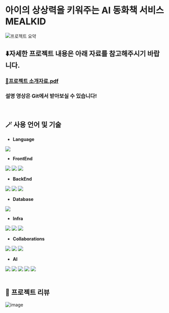 # 아이의 상상력을 키워주는 AI 동화책 서비스 MEALKID
![프로젝트 요약](https://github.com/user-attachments/assets/96d2f4c0-d719-425a-9701-b307d0bfca9f)

## ⬇️자세한 프로젝트 내용은 아래 자료를 참고해주시기 바랍니다.
### [💾프로젝트 소개자료.pdf](https://github.com/user-attachments/files/16649493/MEALKID.pdf)
### 설명 영상은 Git에서 받아보실 수 있습니다! 
<br>

## 🪄 사용 언어 및 기술
* **Language**

<img src="https://img.shields.io/badge/python-3776AB?style=for-the-badge&logo=python&logoColor=white"> 

* **FrontEnd**

<img src="https://img.shields.io/badge/HTML-E34F26?style=for-the-badge&logo=HTML5&logoColor=white"> <img src="https://img.shields.io/badge/CSS-1572B6?style=for-the-badge&logo=CSS3&logoColor=white"> <img src="https://img.shields.io/badge/javascript-F7DF1E?style=for-the-badge&logo=JavaScript&logoColor=white"> 

* **BackEnd**

<img src="https://img.shields.io/badge/Django-092E20?style=for-the-badge&logo=Django&logoColor=white"> <img src="https://img.shields.io/badge/Nginx-009639?style=for-the-badge&logo=NGINX&logoColor=white"> <img src="https://img.shields.io/badge/Gunicorn-499848?style=for-the-badge&logo=Gunicorn&logoColor=white"> 


* **Database**

<img src="https://img.shields.io/badge/MySQL-4479A1?style=for-the-badge&logo=MySQL&logoColor=white">

* **Infra**

<img src="https://img.shields.io/badge/AWS-232F3E?style=for-the-badge&logo=Amazon Web Services&logoColor=white"> <img src="https://img.shields.io/badge/Docker-2496ED?style=for-the-badge&logo=Docker&logoColor=white"> <img src="https://img.shields.io/badge/Let's Encrypt-003A70?style=for-the-badge&logo=Let's Encrypt&logoColor=white">

* **Collaborations**

<img src="https://img.shields.io/badge/Github-181717?style=for-the-badge&logo=GitHub&logoColor=white"> <img src="https://img.shields.io/badge/Github Actions-2088FF?style=for-the-badge&logo=GitHub Actions&logoColor=white"> <img src="https://img.shields.io/badge/Figma-F24E1E?style=for-the-badge&logo=Figma&logoColor=white"> 

* **AI**

<img src="https://img.shields.io/badge/Gpt--4o-412991?style=for-the-badge&logo=OpenAI&logoColor=white"> <img src="https://img.shields.io/badge/DALL·E 3-412991?style=for-the-badge&logo=OpenAI&logoColor=white"> <img src="https://img.shields.io/badge/LangChain-1C3C3C?style=for-the-badge&logo=LangChain&logoColor=white"> <img src="https://img.shields.io/badge/Google Cloud TTS-4285F4?style=for-the-badge&logo=Google Cloud&logoColor=white"> <img src="https://img.shields.io/badge/scikit--learn-F7931E?style=for-the-badge&logo=scikit-learn&logoColor=white"> 
<br><br>



## 📝 프로젝트 리뷰
![image](https://github.com/user-attachments/assets/2a640cd8-63eb-447e-aee4-c79313e40284)

